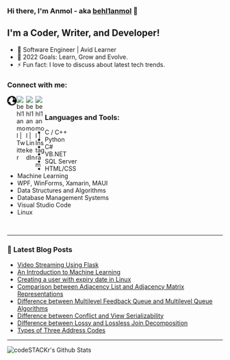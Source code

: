 ### Hi there, I'm Anmol - aka [behl1anmol][website] 👋

## I'm a Coder, Writer, and Developer!
- 🌱 Software Engineer | Avid Learner
- 🥅 2022 Goals: Learn, Grow and Evolve.
- ⚡ Fun fact: I love to discuss about latest tech trends.

### Connect with me:

[<img align="left" alt="behl1anmol.github.io" width="22px" src="https://raw.githubusercontent.com/iconic/open-iconic/master/svg/globe.svg" />][website]
[<img align="left" alt="behl1anmol | Twitter" width="22px" src="https://cdn.jsdelivr.net/npm/simple-icons@v3/icons/twitter.svg" />][twitter]
[<img align="left" alt="behl1anmol | LinkedIn" width="22px" src="https://cdn.jsdelivr.net/npm/simple-icons@v3/icons/linkedin.svg" />][linkedin]
[<img align="left" alt="behl1anmol | Instagram" width="22px" src="https://cdn.jsdelivr.net/npm/simple-icons@v3/icons/hackerrank.svg" />][hackerrank]

<br />

### Languages and Tools:

- C / C++
- Python
- C#
- VB.NET
- SQL Server
- HTML/CSS
- Machine Learning
- WPF, WinForms, Xamarin, MAUI
- Data Structures and Algorithms
- Database Management Systems
- Visual Studio Code
- Linux

<br />


---

### 📕 Latest Blog Posts
<!-- BLOG-POST-LIST:START -->
- [Video Streaming Using Flask](https://medium.com/datadriveninvestor/video-streaming-using-flask-and-opencv-c464bf8473d6)
- [An Introduction to Machine Learning](https://becominghuman.ai/an-introduction-to-machine-learning-33a1b5d3a560)
- [Creating a user with expiry date in Linux](https://www.geeksforgeeks.org/creating-a-user-with-an-expiry-date-in-linux/)
- [Comparison between Adjacency List and Adjacency Matrix Representations](https://www.geeksforgeeks.org/comparison-between-adjacency-list-and-adjacency-matrix-representation-of-graph/)
- [Difference between Multilevel Feedback Queue and Multilevel Queue Algorithms](https://www.geeksforgeeks.org/difference-between-multilevel-queue-mlq-and-multi-level-feedback-queue-mlfq-cpu-scheduling-algorithms/)
- [Difference between Conflict and View Serializability](https://www.geeksforgeeks.org/difference-between-conflict-and-view-serializability/)
- [Difference between Lossy and Lossless Join Decomposition](https://www.geeksforgeeks.org/difference-between-lossless-and-lossy-join-decomposition/)
- [Types of Three Address Codes](https://www.geeksforgeeks.org/types-of-three-address-codes/)
<!-- BLOG-POST-LIST:END -->

---

<img align="left" alt="codeSTACKr's Github Stats" src="https://github-readme-stats.vercel.app/api?username=behl1anmol&show_icons=true&hide_border=true" />

[website]: https://behl1anmol.github.io/
[twitter]: https://twitter.com/behl1anmol
[hackerrank]: https://www.hackerrank.com/behl1anmol?hr_r=1
[linkedin]: https://www.linkedin.com/in/anmol-b-029ba912a/
